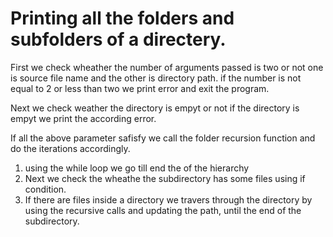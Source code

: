 # Printing all the folders and subfolders of a directery. 

First we check wheather the number of arguments passed is two or not one is source file name and the other is directory path. if the number is not equal to 2 or less than two we print error and exit the program. 

Next we check weather the directory is empyt or not if the directory is empyt we print the according error. 

If all the above parameter safisfy we call the folder recursion function and do the iterations accordingly. 

1. using the while loop we go till end the of the hierarchy
2. Next we check the wheathe the subdirectory has some files using if condition. 
3. If there are files inside a directory we travers through the directory by using the recursive calls and updating the path, until the end of the subdirectory. 


